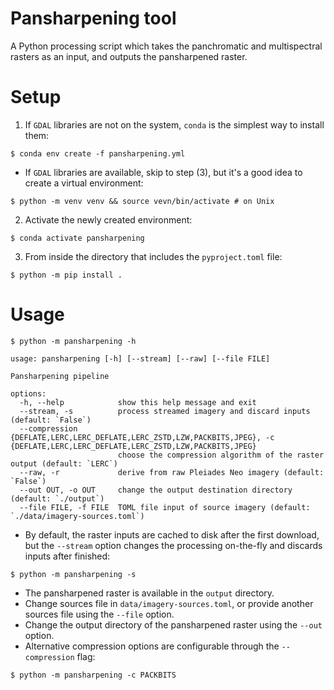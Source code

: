 # Pansharpening tool

A Python processing script which takes the panchromatic and multispectral rasters as an input, and outputs the pansharpened raster.

# Setup

1. If `GDAL` libraries are not on the system, `conda` is the simplest way to install them:

```console
$ conda env create -f pansharpening.yml
```

- If `GDAL` libraries are available, skip to step (3), but it's a good idea to create a virtual environment:

```console
$ python -m venv venv && source vevn/bin/activate # on Unix
```

2. Activate the newly created environment:

```console
$ conda activate pansharpening
```

3. From inside the directory that includes the `pyproject.toml` file:

```console
$ python -m pip install .
```

# Usage

```console
$ python -m pansharpening -h

usage: pansharpening [-h] [--stream] [--raw] [--file FILE]

Pansharpening pipeline

options:
  -h, --help            show this help message and exit
  --stream, -s          process streamed imagery and discard inputs (default: `False`)
  --compression {DEFLATE,LERC,LERC_DEFLATE,LERC_ZSTD,LZW,PACKBITS,JPEG}, -c {DEFLATE,LERC,LERC_DEFLATE,LERC_ZSTD,LZW,PACKBITS,JPEG}
                        choose the compression algorithm of the raster output (default: `LERC`)
  --raw, -r             derive from raw Pleiades Neo imagery (default: `False`)
  --out OUT, -o OUT     change the output destination directory (default: `./output`)
  --file FILE, -f FILE  TOML file input of source imagery (default: `./data/imagery-sources.toml`)
```

- By default, the raster inputs are cached to disk after the first download, but the `--stream` option changes the processing on-the-fly and discards inputs after finished:

```console
$ python -m pansharpening -s
```

- The pansharpened raster is available in the `output` directory.
- Change sources file in `data/imagery-sources.toml`, or provide another sources file using the `--file` option.
- Change the output directory of the pansharpened raster using the `--out` option.
- Alternative compression options are configurable through the `--compression` flag:

```console
$ python -m pansharpening -c PACKBITS
```
